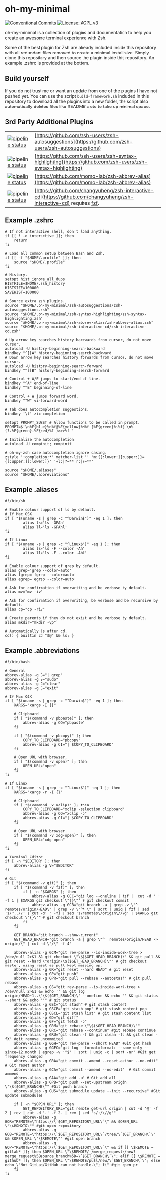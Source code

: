 # oh-my-minimal
[![Conventional Commits](https://img.shields.io/badge/Conventional%20Commits-1.0.0-yellow.svg)](https://conventionalcommits.org) [![License: AGPL v3](https://img.shields.io/badge/License-AGPLv3-blue.svg)](https://www.gnu.org/licenses/agpl-3.0)


oh-my-minimal is a collection of plugins and documentation to help you create an awesome terminal experience with Zsh.


Some of the best plugin for Zsh are already included inside this repository with all redundant files removed to create a minimal install size.
Simply clone this repository and then source the plugin inside this repository.
An example .zshrc is provided at the bottom.


## Build yourself
If you do not trust me or want an update from one of the plugins I have not pushed yet.
You can use the script `build-framework.sh` included in this repository to download all the plugins into a new folder, the script also automatically deletes files like README's etc to take up minimal space.


## 3rd Party Additional Plugins
|                                                                                                                                           | |
|-------------------------------------------------------------------------------------------------------------------------------------------|-|
| [![pipeline status](https://img.shields.io/badge/Upsteam%20Commit-a411ef3-yellowgreen)](https://github.com/zsh-users/zsh-autosuggestions) | [https://github.com/zsh-users/zsh-autosuggestions](https://github.com/zsh-users/zsh-autosuggestions) |
| [![pipeline status](https://img.shields.io/badge/Upsteam%20Commit-f0e6a8e-yellowgreen)](https://github.com/zsh-users/zsh-syntax-highlighting) | [https://github.com/zsh-users/zsh-syntax-highlighting](https://github.com/zsh-users/zsh-syntax-highlighting) |
| [![pipeline status](https://img.shields.io/badge/Upsteam%20Commit-b9fecab-yellowgreen)](https://github.com/momo-lab/zsh-abbrev-alias) | [https://github.com/momo-lab/zsh-abbrev-alias](https://github.com/momo-lab/zsh-abbrev-alias) |
| [![pipeline status](https://img.shields.io/badge/Upsteam%20Commit-7bbe02e-yellowgreen)](https://github.com/changyuheng/zsh-interactive-cd) | [https://github.com/changyuheng/zsh-interactive-cd](https://github.com/changyuheng/zsh-interactive-cd) requires [fzf](https://github.com/junegunn/fzf). |


## Example .zshrc

```
# If not interactive shell, don't load anything.
if [[ ! -o interactive ]]; then
    return
fi

# Load all common setup between Bash and Zsh.
if [[ -f "$HOME/.profile" ]]; then
    source "$HOME/.profile"
fi

# History.
setopt hist_ignore_all_dups
HISTFILE=$HOME/.zsh_history
HISTSIZE=100000
SAVEHIST=100000

# Source extra zsh plugins.
source "$HOME/.oh-my-minimal/zsh-autosuggestions/zsh-autosuggestions.zsh"
source "$HOME/.oh-my-minimal/zsh-syntax-highlighting/zsh-syntax-highlighting.zsh"
source "$HOME/.oh-my-minimal/zsh-abbrev-alias/zsh-abbrev-alias.zsh"
source "$HOME/.oh-my-minimal/zsh-interactive-cd/zsh-interactive-cd.zsh"

# Up arrow key searches history backwards from cursor, do not move cursor.
autoload -U history-beginning-search-backward
bindkey "^[[A" history-beginning-search-backward
# Down arrow key searches history forwards from cursor, do not move cursor.
autoload -U history-beginning-search-forward
bindkey "^[[B" history-beginning-search-forward

# Control + A/E jumps to start/end of line.
bindkey "^A" end-of-line
bindkey "^E" beginning-of-line

# Control + W jumps forward word.
bindkey "^W" vi-forward-word

# Tab does autocompletion suggestions.
bindkey '\t' zic-completion

setopt PROMPT_SUBST # Allow functions to be called in prompt.
PROMPT=$'\n%F{blue}%n%f@%F{yellow}%M%f [%F{green}%~%f] \n%(?.%F{green}.%F{red}%? )>>>%f '

# Initialize the autocompletion
autoload -U compinit; compinit

# oh-my-zsh case autocompletion ignore casing.
zstyle ':completion:*' matcher-list '' 'm:{[:lower:][:upper:]}={[:upper:][:lower:]}' '+l:|?=** r:|?=**'

source "$HOME/.aliases"
source "$HOME/.abbreviations"
```


## Example .aliases
```
#!/bin/sh

# Enable colour support of ls by default.
# If Mac OSX
if [ "$(uname -s | grep -c "^Darwin$")" -eq 1 ]; then
		alias ls='ls -GFAh'
		alias ll='ls -GFAhl'
fi

# If Linux
if [ "$(uname -s | grep -c "^Linux$")" -eq 1 ]; then
		alias ls='ls -F --color -Ah'
		alias ll='ls -F --color -Ahl'
fi

# Enable colour support of grep by default.
alias grep='grep --color=auto'
alias fgrep='fgrep --color=auto'
alias egrep='egrep --color=auto'

# Ask for confirmation if overwriting and be verbose by default.
alias mv="mv -iv"

# Ask for confirmation if overwriting, be verbose and be recursive by default.
alias cp="cp -riv"

# Create parents if they do not exist and be verbose by default.
alias mkdir="mkdir -vp"

# Automatically ls after cd.
cd() { builtin cd "$@" && ls; }
```


## Example .abbreviations
```
#!/bin/bash

# General
abbrev-alias -g G="| grep"
abbrev-alias -g S="sudo"
abbrev-alias -g C="clear"
abbrev-alias -g E="exit"

# If Mac OSX
if [ "$(uname -s | grep -c "^Darwin$")" -eq 1 ]; then
    XARGS="xargs -I {}"

    # Clipboard
    if [ "$(command -v pbpaste)" ]; then
        abbrev-alias -g CO="pbpaste"
    fi

    if [ "$(command -v pbcopy)" ]; then
        COPY_TO_CLIPBOARD="pbcopy"
        abbrev-alias -g CI="| $COPY_TO_CLIPBOARD"
    fi

    # Open URL with browser.
    if [ "$(command -v open)" ]; then
        OPEN_URL="open"
    fi
fi

# If Linux
if [ "$(uname -s | grep -c "^Linux$")" -eq 1 ]; then
    XARGS="xargs -r -I {}"

    # Clipboard
    if [ "$(command -v xclip)" ]; then
        COPY_TO_CLIPBOARD="xclip -selection clipboard"
        abbrev-alias -g CO="xclip -o"
        abbrev-alias -g CI="| $COPY_TO_CLIPBOARD"
    fi

    # Open URL with browser.
    if [ "$(command -v xdg-open)" ]; then
        OPEN_URL="xdg-open"
    fi
fi

# Terminal Editor
if [ -n "$EDITOR" ]; then
    abbrev-alias -g V="$EDITOR"
fi

# Git
if [ "$(command -v git)" ]; then
    if [ "$(command -v fzf)" ]; then
        if [ -n "$XARGS" ]; then
            abbrev-alias -g GCC="git log --oneline | fzf |  cut -d ' ' -f 1 | $XARGS git checkout \"{}\"" # git checkout commit
            abbrev-alias -g GCB="git branch -a | grep -v \"^  remotes/origin/HEAD\" | grep -v \"^* \" | sort | uniq | fzf | sed 's/^..//' | cut -d' ' -f1 | sed 's/remotes\/origin\///g' | $XARGS git checkout \"{}\"" # git checkout branch
        fi
    fi

    GET_BRANCH="git branch --show-current"
    GET_HEAD_BRANCH="git branch -a | grep \"^  remotes/origin/HEAD -> origin/\" | cut -d \"/\" -f 4"

    abbrev-alias -g GCM="git rev-parse --is-inside-work-tree > /dev/null 2>&1 && git checkout \"\$($GET_HEAD_BRANCH)\" && git pull && git reset --hard \"origin/\$($GET_HEAD_BRANCH)\"" # git checkout master, using reset as pull kept messing up.
    abbrev-alias -g GR="git reset --hard HEAD" # git reset
    abbrev-alias -g GP="git push"
    abbrev-alias -g GPR="git pull --rebase --autostash" # git pull rebase
    abbrev-alias -g GS="git rev-parse --is-inside-work-tree > /dev/null 2>&1 && echo '' && git log origin/HEAD~1..\"\$($GET_BRANCH)\" --oneline && echo '' && git status --short && echo ''" # git status
    abbrev-alias -g GSC="git stash" # git stash content
    abbrev-alias -g GSCP="git stash pop" # git stash content pop
    abbrev-alias -g GSCL="git stash list" # git stash content list
    abbrev-alias -g GD="git diff"
    abbrev-alias -g GF="git fetch -p"
	abbrev-alias -g GRM="git rebase \"\$($GET_HEAD_BRANCH)\""
    abbrev-alias -g GRC="git rebase --continue" #git rebase continue
    abbrev-alias -g GRU="git clean -f && git clean -fd && git clean -fX" #git remove uncommited
    abbrev-alias -g GGH="git rev-parse --short HEAD" #Git get hash
    abbrev-alias -g GGFC="git log --format=format: --name-only --since=12.month | egrep -v '^$' | sort | uniq -c | sort -nr" #Git get frequency changed
    abbrev-alias -g GRA="git commit --amend --reset-author --no-edit" # Git reset author
    abbrev-alias -g GCA="git commit --amend --no-edit"  # Git commit ammend
    abbrev-alias -g GAA="git add -u" # Git add all
    abbrev-alias -g GPB="git push --set-upstream origin \"\$($GET_BRANCH)\"" #Git push branch
    abbrev-alias -g GUS="git submodule update --init --recursive" #Git update submodules

    if [ -n "$OPEN_URL" ]; then
        GET_REPOSITORY_URL="git remote get-url origin | cut -d '@' -f 2 | rev | cut -d '.' -f 2- | rev | sed 's/:/\//g'"
		abbrev-alias -g GOR="REMOTE=\"https://\`$GET_REPOSITORY_URL\`\" && $OPEN_URL \"\$REMOTE\"" #git open repository
        abbrev-alias -g GOB="REMOTE=\"https://\`$GET_REPOSITORY_URL\`/tree/\`$GET_BRANCH\`\" && $OPEN_URL \"\$REMOTE\"" #git open branch
        abbrev-alias -g GOP="REMOTE=\"https://\`$GET_REPOSITORY_URL\`\" && if [[ \$REMOTE = gitlab* ]]; then $OPEN_URL \"\$REMOTE/-/merge_requests/new?merge_request%5Bsource_branch%5D=\`$GET_BRANCH\`\"; elif [[ \$REMOTE = github* ]]; then $OPEN_URL \"\$REMOTE/pull/new/\`$GET_BRANCH\`\"; else echo \"Not GitLab/GitHub can not handle.\"; fi" #git open pr
    fi
fi
```
